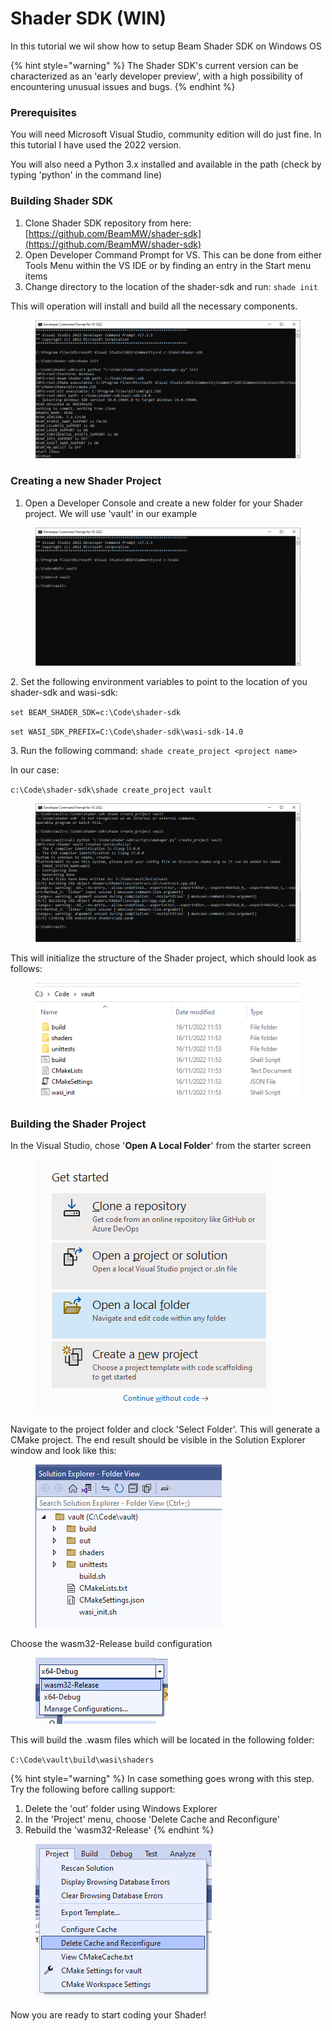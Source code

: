 # Shader SDK (WIN)

In this tutorial we wil show how to setup Beam Shader SDK on Windows OS

{% hint style="warning" %}
The Shader SDK's current version can be characterized as an 'early developer preview', with a high possibility of encountering unusual issues and bugs.
{% endhint %}

### Prerequisites

You will need Microsoft Visual Studio, community edition will do just fine. In this tutorial I have used the 2022 version.&#x20;

You will also need a Python 3.x installed and available in the path (check by typing 'python' in the command line)

### Building Shader SDK

1. Clone Shader SDK repository from here: [https://github.com/BeamMW/shader-sdk](https://github.com/BeamMW/shader-sdk)
2. Open Developer Command Prompt for VS. This can be done from either Tools Menu within the VS IDE or by finding an entry in the Start menu items
3. Change directory to the location of the shader-sdk and run: `shade init`

This will operation will install and build all the necessary components.

<figure><img src=".gitbook/assets/image (8).png" alt=""><figcaption></figcaption></figure>

### Creating a new Shader Project

1. Open a Developer Console and create a new folder for your Shader project. We will use 'vault' in our example

<figure><img src=".gitbook/assets/image (19).png" alt=""><figcaption></figcaption></figure>

2\. Set the following environment variables to point to the location of you shader-sdk and wasi-sdk:

`set BEAM_SHADER_SDK=c:\Code\shader-sdk`

`set WASI_SDK_PREFIX=C:\Code\shader-sdk\wasi-sdk-14.0`

3\. Run the following command: `shade create_project <project name>`

In our case:

`c:\Code\shader-sdk\shade create_project vault`

<figure><img src=".gitbook/assets/image (4).png" alt=""><figcaption></figcaption></figure>

This will initialize the structure of the Shader project, which should look as follows:

<figure><img src=".gitbook/assets/image (1).png" alt=""><figcaption></figcaption></figure>



### Building the Shader Project

In the Visual Studio, chose '**Open A Local Folder**' from the starter screen

<figure><img src=".gitbook/assets/image (23).png" alt=""><figcaption></figcaption></figure>

Navigate to the project folder and clock 'Select Folder'. This will generate a CMake project. The end result should be visible in the Solution Explorer window and look like this:

<figure><img src=".gitbook/assets/image (10).png" alt=""><figcaption></figcaption></figure>

Choose the wasm32-Release build configuration

<figure><img src=".gitbook/assets/image (13).png" alt=""><figcaption></figcaption></figure>

This will build the .wasm files which will be located in the following folder:

`C:\Code\vault\build\wasi\shaders`



{% hint style="warning" %}
In case something goes wrong with this step. Try the following before calling support:

1. Delete the 'out' folder using Windows Explorer
2. In the 'Project' menu, choose 'Delete Cache and Reconfigure'
3. Rebuild the 'wasm32-Release'&#x20;
{% endhint %}

<figure><img src=".gitbook/assets/image (25).png" alt=""><figcaption></figcaption></figure>



Now you are ready to start coding your Shader!
